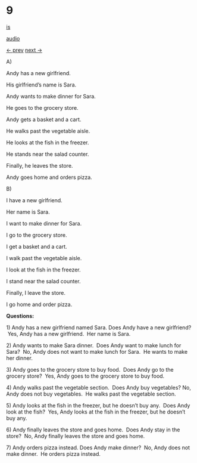 # 9

[is](../is/story_09.md)

[audio](../audio/story_09.mp3)

[← prev](../en/story_08.md)
[next →](../en/story_10.md)

A\)

Andy has a new girlfriend.

His girlfriend’s name is Sara.

Andy wants to make dinner for Sara.

He goes to the grocery store.

Andy gets a basket and a cart.

He walks past the vegetable aisle.

He looks at the fish in the freezer.

He stands near the salad counter.

Finally, he leaves the store.

Andy goes home and orders pizza.

B\)

I have a new girlfriend.

Her name is Sara.

I want to make dinner for Sara.

I go to the grocery store.

I get a basket and a cart.

I walk past the vegetable aisle.

I look at the fish in the freezer.

I stand near the salad counter.

Finally, I leave the store.

I go home and order pizza.

**Questions:**

1\) Andy has a new girlfriend named Sara. Does Andy have a new
girlfriend?  Yes, Andy has a new girlfriend.  Her name is Sara.

2\) Andy wants to make Sara dinner.  Does Andy want to make lunch for
Sara?  No, Andy does not want to make lunch for Sara.  He wants to make
her dinner.

3\) Andy goes to the grocery store to buy food.  Does Andy go to the
grocery store?  Yes, Andy goes to the grocery store to buy food.

4\) Andy walks past the vegetable section.  Does Andy buy vegetables?
No, Andy does not buy vegetables.  He walks past the vegetable section.

5\) Andy looks at the fish in the freezer, but he doesn’t buy any.  Does
Andy look at the fish?  Yes, Andy looks at the fish in the freezer, but
he doesn’t buy any.

6\) Andy finally leaves the store and goes home.  Does Andy stay in the
store?  No, Andy finally leaves the store and goes home.

7\) Andy orders pizza instead. Does Andy make dinner?  No, Andy does not
make dinner.  He orders pizza instead.
